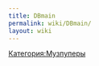 ```yaml
---
title: DBmain
permalink: wiki/DBmain/
layout: wiki
---
```


[Категория:Музпуперы](Категория:Музпуперы "wikilink")
